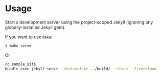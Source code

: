# Usage

Start a development server using the project-scoped Jekyll (ignoring any globally-installed Jekyll gem).


If you want to use `make`:

```sh
$ make serve
```

Or

```sh
cd sample_site
bundle exec jekyll serve --destination ../build/ --trace --livereload
```
